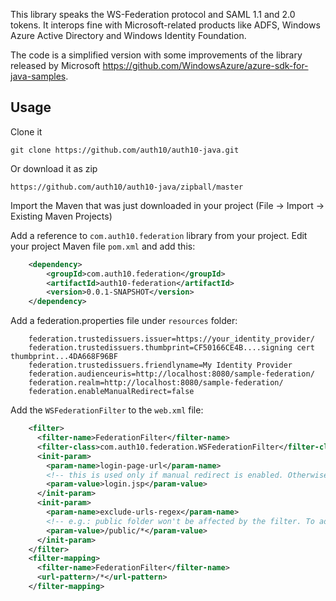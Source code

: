 This library speaks the WS-Federation protocol and SAML 1.1 and 2.0 tokens. It interops fine with Microsoft-related products like ADFS, Windows Azure Active Directory and Windows Identity Foundation.

The code is a simplified version with some improvements of the library released by Microsoft <https://github.com/WindowsAzure/azure-sdk-for-java-samples>. 

## Usage

 Clone it

	git clone https://github.com/auth10/auth10-java.git

Or download it as zip

	https://github.com/auth10/auth10-java/zipball/master

Import the Maven that was just downloaded in your project (File -> Import -> Existing Maven Projects)

Add a reference to `com.auth10.federation` library from your project. Edit your project Maven file `pom.xml` and add this:

```xml
	<dependency>
  		<groupId>com.auth10.federation</groupId>
  		<artifactId>auth10-federation</artifactId>
  		<version>0.0.1-SNAPSHOT</version>
  	</dependency>
 ```

Add a federation.properties file under `resources` folder:

```
	federation.trustedissuers.issuer=https://your_identity_provider/
	federation.trustedissuers.thumbprint=CF50166CE4B....signing cert thumbprint...4DA668F96BF
	federation.trustedissuers.friendlyname=My Identity Provider
	federation.audienceuris=http://localhost:8080/sample-federation/
	federation.realm=http://localhost:8080/sample-federation/
	federation.enableManualRedirect=false
```

Add the `WSFederationFilter` to the `web.xml` file:

```xml
	<filter>
	  <filter-name>FederationFilter</filter-name>
	  <filter-class>com.auth10.federation.WSFederationFilter</filter-class>
	  <init-param>
	    <param-name>login-page-url</param-name>
	    <!-- this is used only if manual redirect is enabled. Otherwise the user will be automatically redirected to the identity provider when browsing the website -->
	    <param-value>login.jsp</param-value>
	  </init-param>
	  <init-param>
	    <param-name>exclude-urls-regex</param-name>
	    <!-- e.g.: public folder won't be affected by the filter. To add more concat with pipe (|) -->
	    <param-value>/public/*</param-value>
	  </init-param>
	</filter>
	<filter-mapping>
	  <filter-name>FederationFilter</filter-name>
	  <url-pattern>/*</url-pattern>
	</filter-mapping>
```


